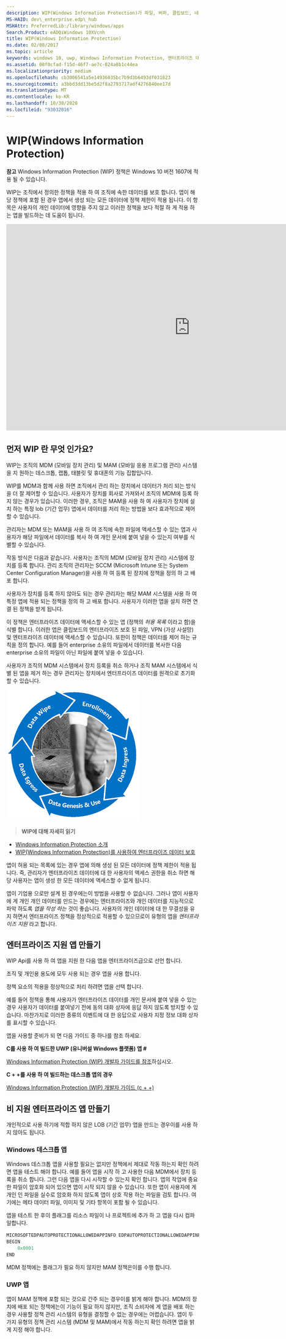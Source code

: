 ```yaml
---
description: WIP(Windows Information Protection)가 파일, 버퍼, 클립보드, 네트워킹, 백그라운드 작업 및 잠금 상태의 데이터 보호와 어떤 관계가 있는지를 보여 주는 전체 개발자 그림을 나타내는 허브 항목입니다.
MS-HAID: dev\_enterprise.edp\_hub
MSHAttr: PreferredLib:/library/windows/apps
Search.Product: eADQiWindows 10XVcnh
title: WIP(Windows Information Protection)
ms.date: 02/08/2017
ms.topic: article
keywords: windows 10, uwp, Windows Information Protection, 엔터프라이즈 데이터, 엔터프라이즈 데이터 보호, edp, 지원 apps
ms.assetid: 08f0cfad-f15d-46f7-ae7c-824a8b1c44ea
ms.localizationpriority: medium
ms.openlocfilehash: cb3006541a5e14936035bc7b9d3b6493df031823
ms.sourcegitcommit: a3bbd3dd13be5d2f8a2793717adf4276840ee17d
ms.translationtype: MT
ms.contentlocale: ko-KR
ms.lasthandoff: 10/30/2020
ms.locfileid: "93032016"
---
```

# <a name="windows-information-protection-wip"></a>WIP(Windows Information Protection)

__참고__ Windows Information Protection (WIP) 정책은 Windows 10 버전 1607에 적용 될 수 있습니다.

WIP는 조직에서 정의한 정책을 적용 하 여 조직에 속한 데이터를 보호 합니다. 앱이 해당 정책에 포함 된 경우 앱에서 생성 되는 모든 데이터에 정책 제한이 적용 됩니다. 이 항목은 사용자의 개인 데이터에 영향을 주지 않고 이러한 정책을 보다 적절 하 게 적용 하는 앱을 빌드하는 데 도움이 됩니다.
<iframe src="https://channel9.msdn.com/Blogs/Windows-Development-for-the-Enterprise/Securing-Enterprise-Data-with-Windows-Information-Protection/player" width="960" height="540" allowFullScreen frameBorder="0"></iframe>

## <a name="first-what-is-wip"></a>먼저 WIP 란 무엇 인가요?

WIP는 조직의 MDM (모바일 장치 관리) 및 MAM (모바일 응용 프로그램 관리) 시스템을 지 원하는 데스크톱, 랩톱, 태블릿 및 휴대폰의 기능 집합입니다.

WIP를 MDM과 함께 사용 하면 조직에서 관리 하는 장치에서 데이터가 처리 되는 방식을 더 잘 제어할 수 있습니다. 사용자가 장치를 회사로 가져와서 조직의 MDM에 등록 하지 않는 경우가 있습니다.  이러한 경우, 조직은 MAM을 사용 하 여 사용자가 장치에 설치 하는 특정 lob (기간 업무) 앱에서 데이터를 처리 하는 방법을 보다 효과적으로 제어할 수 있습니다.

관리자는 MDM 또는 MAM을 사용 하 여 조직에 속한 파일에 액세스할 수 있는 앱과 사용자가 해당 파일에서 데이터를 복사 하 여 개인 문서에 붙여 넣을 수 있는지 여부를 식별할 수 있습니다.

작동 방식은 다음과 같습니다. 사용자는 조직의 MDM (모바일 장치 관리) 시스템에 장치를 등록 합니다. 관리 조직의 관리자는 SCCM (Microsoft Intune 또는 System Center Configuration Manager)을 사용 하 여 등록 된 장치에 정책을 정의 하 고 배포 합니다.

사용자가 장치를 등록 하지 않아도 되는 경우 관리자는 해당 MAM 시스템을 사용 하 여 특정 앱에 적용 되는 정책을 정의 하 고 배포 합니다. 사용자가 이러한 앱을 설치 하면 연결 된 정책을 받게 됩니다.

이 정책은 엔터프라이즈 데이터에 액세스할 수 있는 앱 (정책의 *허용 목록* 이라고 함)을 식별 합니다. 이러한 앱은 클립보드의 엔터프라이즈 보호 된 파일, VPN (가상 사설망) 및 엔터프라이즈 데이터에 액세스할 수 있습니다. 또한이 정책은 데이터를 제어 하는 규칙을 정의 합니다. 예를 들어 enterprise 소유의 파일에서 데이터를 복사한 다음 enterprise 소유의 파일이 아닌 파일에 붙여 넣을 수 있습니다.

사용자가 조직의 MDM 시스템에서 장치 등록을 취소 하거나 조직 MAM 시스템에서 식별 된 앱을 제거 하는 경우 관리자는 장치에서 엔터프라이즈 데이터를 원격으로 초기화할 수 있습니다.

![Wip 수명 주기](images/wip-lifecycle.png)

> **WIP에 대해 자세히 읽기** <br>
* [Windows Information Protection 소개](https://techcommunity.microsoft.com/t5/Windows-IT-Pro-Blog/bg-p/Windows10Blog)
* [WIP(Windows Information Protection)를 사용하여 엔터프라이즈 데이터 보호](/windows/whats-new/edp-whats-new-overview)

앱이 허용 되는 목록에 있는 경우 앱에 의해 생성 된 모든 데이터에 정책 제한이 적용 됩니다. 즉, 관리자가 엔터프라이즈 데이터에 대 한 사용자의 액세스 권한을 취소 하면 해당 사용자는 앱이 생성 한 모든 데이터에 액세스할 수 없게 됩니다.

앱이 기업용 으로만 설계 된 경우에는이 방법을 사용할 수 없습니다. 그러나 앱이 사용자에 게 개인 개인 데이터를 만드는 경우에는 엔터프라이즈와 개인 데이터를 지능적으로 파악 하도록 *앱을 작성 하는* 것이 좋습니다. 사용자의 개인 데이터에 대 한 무결성을 유지 하면서 엔터프라이즈 정책을 정상적으로 적용할 수 있으므로이 유형의 앱을 *엔터프라이즈 지원* 라고 합니다.

## <a name="create-an-enterprise-enlightened-app"></a>엔터프라이즈 지원 앱 만들기

WIP Api를 사용 하 여 앱을 지원 한 다음 앱을 엔터프라이즈급으로 선언 합니다.

조직 및 개인용 용도에 모두 사용 되는 경우 앱을 사용 합니다.

정책 요소의 적용을 정상적으로 처리 하려면 앱을 선택 합니다.

예를 들어 정책을 통해 사용자가 엔터프라이즈 데이터를 개인 문서에 붙여 넣을 수 있는 경우 사용자가 데이터를 붙여넣기 전에 동의 대화 상자에 응답 하지 않도록 방지할 수 있습니다. 마찬가지로 이러한 종류의 이벤트에 대 한 응답으로 사용자 지정 정보 대화 상자를 표시할 수 있습니다.

앱을 사용할 준비가 되 면 다음 가이드 중 하나를 참조 하세요.

**C를 사용 하 여 빌드한 UWP (유니버설 Windows 플랫폼) 앱 #**

[Windows Information Protection (WIP) 개발자 가이드를 참조](wip-dev-guide.md)하십시오.

**C + +를 사용 하 여 빌드하는 데스크톱 앱의 경우**

[Windows Information Protection (WIP) 개발자 가이드 (c + +)](/previous-versions/windows/desktop/EDP/wip-developer-guide)


## <a name="create-non-enlightened-enterprise-app"></a>비 지원 엔터프라이즈 앱 만들기

개인적으로 사용 하기에 적합 하지 않은 LOB (기간 업무) 앱을 만드는 경우이를 사용 하지 않아도 됩니다.

### <a name="windows-desktop-apps"></a>Windows 데스크톱 앱
Windows 데스크톱 앱을 사용할 필요는 없지만 정책에서 제대로 작동 하는지 확인 하려면 앱을 테스트 해야 합니다. 예를 들어 앱을 시작 하 고 사용한 다음 MDM에서 장치 등록을 취소 합니다. 그런 다음 앱을 다시 시작할 수 있는지 확인 합니다. 앱의 작업에 중요 한 파일이 암호화 되어 있으면 앱이 시작 되지 않을 수 있습니다. 또한 앱이 사용자에 게 개인 인 파일을 실수로 암호화 하지 않도록 앱이 상호 작용 하는 파일을 검토 합니다. 여기에는 메타 데이터 파일, 이미지 및 기타 항목이 포함 될 수 있습니다.

앱을 테스트 한 후이 플래그를 리소스 파일이 나 프로젝트에 추가 하 고 앱을 다시 컴파일합니다.

```cpp
MICROSOFTEDPAUTOPROTECTIONALLOWEDAPPINFO EDPAUTOPROTECTIONALLOWEDAPPINFOID
BEGIN
    0x0001
END
```
MDM 정책에는 플래그가 필요 하지 않지만 MAM 정책은이를 수행 합니다.

### <a name="uwp-apps"></a>UWP 앱

앱이 MAM 정책에 포함 되는 것으로 간주 되는 경우이를 밝게 해야 합니다. MDM의 장치에 배포 되는 정책에는이 기능이 필요 하지 않지만, 조직 소비자에 게 앱을 배포 하는 경우 사용할 정책 관리 시스템의 유형을 결정할 수 없는 경우에는 어렵습니다. 앱이 두 가지 유형의 정책 관리 시스템 (MDM 및 MAM)에서 작동 하는지 확인 하려면 앱을 밝게 지정 해야 합니다.






 
